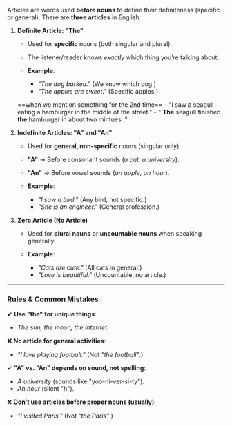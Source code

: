
Articles are words used **before nouns** to define their definiteness (specific or general). There are **three articles** in English:

1. **Definite Article: "The"**
	- Used for **specific** nouns (both singular and plural).
	- The listener/reader knows _exactly_ which thing you’re talking about.

    - **Example**:
        - _"The dog barked."_ (We know which dog.)
        - _"The apples are sweet."_ (Specific apples.)

     ==when we mention something for the 2nd time==
		   - "I saw a seagull eating a hamburger in the middle of the street."
		   - " **The** seagull finished **the** hamburger in about two mintues. "

2. **Indefinite Articles: "A" and "An"**
    - Used for **general, non-specific** nouns (singular only).
    - **"A"** → Before consonant sounds (_a cat, a university_).
    - **"An"** → Before vowel sounds (_an apple, an hour_).

    - **Example**:
        - _"I saw a bird."_ (Any bird, not specific.)
        - _"She is an engineer."_ (General profession.)

3. **Zero Article (No Article)**
    - Used for **plural nouns** or **uncountable nouns** when speaking generally.

    - **Example**:
        - _"Cats are cute."_ (All cats in general.)
        - _"Love is beautiful."_ (Uncountable, no article.)

---

### **Rules & Common Mistakes**

✔ **Use "the" for unique things**:
- _The sun, the moon, the Internet._

❌ **No article for general activities**:
- _"I love playing football."_ (Not _"the football"_.)

✔ **"A" vs. "An" depends on sound, not spelling**:
- _A university_ (sounds like "yoo-ni-ver-si-ty").
- _An hour_ (silent "h").

❌ **Don’t use articles before proper nouns (usually)**:
- _"I visited Paris."_ (Not _"the Paris"_.)